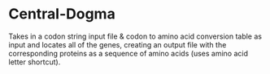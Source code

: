 # Central-Dogma
Takes in a codon string input file &amp; codon to amino acid conversion table as input and locates all of the genes, creating an output file with the corresponding proteins as a sequence of amino acids (uses amino acid letter shortcut).
